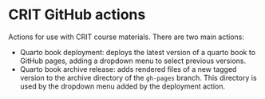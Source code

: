 # CRIT GitHub actions

Actions for use with CRIT course materials.
There are two main actions: 

- Quarto book deployment: deploys the latest version of a quarto book to GitHub pages, adding a dropdown menu to select previous versions.
- Quarto book archive release: adds rendered files of a new tagged version to the archive directory of the `gh-pages` branch. This directory is used by the dropdown menu added by the deployment action.